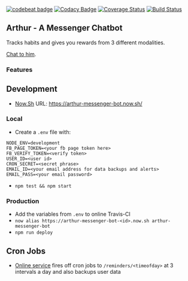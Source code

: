 [![codebeat badge](https://codebeat.co/badges/ba2fcc99-7d37-4d4a-b639-b8745b3381cb)](https://codebeat.co/projects/github-com-harrymt-habit-reward-chatbot-master)
[![Codacy Badge](https://api.codacy.com/project/badge/Grade/dee0a3c7a16a4276b47c27751959c6a6)](https://www.codacy.com/app/harrymt/habit-reward-chatbot?utm_source=github.com&amp;utm_medium=referral&amp;utm_content=harrymt/habit-reward-chatbot&amp;utm_campaign=Badge_Grade)
[![Coverage Status](https://coveralls.io/repos/github/harrymt/habit-reward-chatbot/badge.svg?branch=master)](https://coveralls.io/github/harrymt/habit-reward-chatbot?branch=master)
[![Build Status](https://travis-ci.org/harrymt/habit-reward-chatbot.svg?branch=master)](https://travis-ci.org/harrymt/habit-reward-chatbot)

## Arthur - A Messenger Chatbot

Tracks habits and gives you rewards from 3 different modalities.

[Chat to him](https://m.me/2278578462368010).

### Features

## Development

- [Now.Sh](https://zeit.co/docs) URL: https://arthur-messenger-bot.now.sh/

### Local

- Create a `.env` file with:

```
NODE_ENV=development
FB_PAGE_TOKEN=<your fb page token here>
FB_VERIFY_TOKEN=<verify token>
USER_ID=<user id>
CRON_SECRET=<secret phrase>
EMAIL_ID=<your email address for data backups and alerts>
EMAIL_PASS=<your email password>
```

- `npm test && npm start`


### Production

- Add the variables from `.env` to online Travis-CI
- `now alias https://arthur-messenger-bot-<id>.now.sh arthur-messenger-bot`
- `npm run deploy`


## Cron Jobs

- [Online service](https://cron-job.org/en/members/) fires off cron jobs to `/reminders/<timeofday>` at 3 intervals a day and also backups user data

